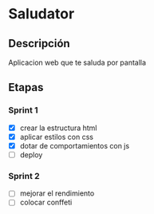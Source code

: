 # Saludator

## Descripción
Aplicacion web que te saluda por pantalla

## Etapas

### Sprint 1
- [x] crear la estructura html
- [x] aplicar estilos con css
- [x] dotar de comportamientos con js
- [ ] deploy

### Sprint 2
- [ ] mejorar el rendimiento
- [ ] colocar conffeti